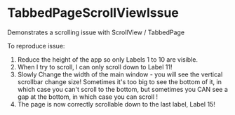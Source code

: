 # TabbedPageScrollViewIssue
Demonstrates a scrolling issue with ScrollView / TabbedPage

To reproduce issue:
1. Reduce the height of the app so only Labels 1 to 10 are visible.
2. When I try to scroll, I can only scroll down to Label 11!
3. Slowly Change the width of the main window - you will see the vertical scrollbar change size! Sometimes it's too big to see the bottom of it, in which case you can't scroll to the bottom, but sometimes you CAN see a gap at the bottom, in which case you can scroll !
4. The page is now correctly scrollable down to the last label, Label 15!
